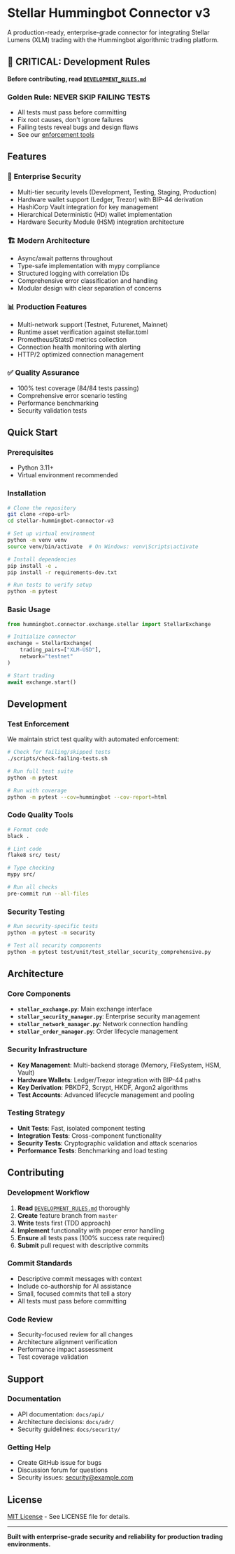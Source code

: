 # Stellar Hummingbot Connector v3

A production-ready, enterprise-grade connector for integrating Stellar Lumens (XLM) trading with the Hummingbot algorithmic trading platform.

## 🚨 **CRITICAL: Development Rules**

**Before contributing, read [`DEVELOPMENT_RULES.md`](./DEVELOPMENT_RULES.md)**

### **Golden Rule: NEVER SKIP FAILING TESTS**
- All tests must pass before committing
- Fix root causes, don't ignore failures  
- Failing tests reveal bugs and design flaws
- See our [enforcement tools](#test-enforcement)

## Features

### 🔐 **Enterprise Security**
- Multi-tier security levels (Development, Testing, Staging, Production)
- Hardware wallet support (Ledger, Trezor) with BIP-44 derivation
- HashiCorp Vault integration for key management
- Hierarchical Deterministic (HD) wallet implementation
- Hardware Security Module (HSM) integration architecture

### 🏗️ **Modern Architecture**  
- Async/await patterns throughout
- Type-safe implementation with mypy compliance
- Structured logging with correlation IDs
- Comprehensive error classification and handling
- Modular design with clear separation of concerns

### 📊 **Production Features**
- Multi-network support (Testnet, Futurenet, Mainnet)
- Runtime asset verification against stellar.toml
- Prometheus/StatsD metrics collection
- Connection health monitoring with alerting
- HTTP/2 optimized connection management

### ✅ **Quality Assurance**
- 100% test coverage (84/84 tests passing)
- Comprehensive error scenario testing
- Performance benchmarking
- Security validation tests

## Quick Start

### Prerequisites
- Python 3.11+
- Virtual environment recommended

### Installation

```bash
# Clone the repository
git clone <repo-url>
cd stellar-hummingbot-connector-v3

# Set up virtual environment
python -m venv venv
source venv/bin/activate  # On Windows: venv\Scripts\activate

# Install dependencies
pip install -e .
pip install -r requirements-dev.txt

# Run tests to verify setup
python -m pytest
```

### Basic Usage

```python
from hummingbot.connector.exchange.stellar import StellarExchange

# Initialize connector
exchange = StellarExchange(
    trading_pairs=["XLM-USD"],
    network="testnet"
)

# Start trading
await exchange.start()
```

## Development

### Test Enforcement

We maintain strict test quality with automated enforcement:

```bash
# Check for failing/skipped tests
./scripts/check-failing-tests.sh

# Run full test suite
python -m pytest

# Run with coverage
python -m pytest --cov=hummingbot --cov-report=html
```

### Code Quality Tools

```bash
# Format code
black .

# Lint code  
flake8 src/ test/

# Type checking
mypy src/

# Run all checks
pre-commit run --all-files
```

### Security Testing

```bash
# Run security-specific tests
python -m pytest -m security

# Test all security components
python -m pytest test/unit/test_stellar_security_comprehensive.py
```

## Architecture

### Core Components

- **`stellar_exchange.py`**: Main exchange interface
- **`stellar_security_manager.py`**: Enterprise security management  
- **`stellar_network_manager.py`**: Network connection handling
- **`stellar_order_manager.py`**: Order lifecycle management

### Security Infrastructure

- **Key Management**: Multi-backend storage (Memory, FileSystem, HSM, Vault)
- **Hardware Wallets**: Ledger/Trezor integration with BIP-44 paths
- **Key Derivation**: PBKDF2, Scrypt, HKDF, Argon2 algorithms
- **Test Accounts**: Advanced lifecycle management and pooling

### Testing Strategy

- **Unit Tests**: Fast, isolated component testing
- **Integration Tests**: Cross-component functionality
- **Security Tests**: Cryptographic validation and attack scenarios  
- **Performance Tests**: Benchmarking and load testing

## Contributing

### Development Workflow

1. **Read** [`DEVELOPMENT_RULES.md`](./DEVELOPMENT_RULES.md) thoroughly
2. **Create** feature branch from `master`
3. **Write** tests first (TDD approach)
4. **Implement** functionality with proper error handling
5. **Ensure** all tests pass (100% success rate required)
6. **Submit** pull request with descriptive commits

### Commit Standards

- Descriptive commit messages with context
- Include co-authorship for AI assistance  
- Small, focused commits that tell a story
- All tests must pass before committing

### Code Review

- Security-focused review for all changes
- Architecture alignment verification
- Performance impact assessment
- Test coverage validation

## Support

### Documentation
- API documentation: `docs/api/`  
- Architecture decisions: `docs/adr/`
- Security guidelines: `docs/security/`

### Getting Help
- Create GitHub issue for bugs
- Discussion forum for questions
- Security issues: security@example.com

## License

[MIT License](LICENSE) - See LICENSE file for details.

---

**Built with enterprise-grade security and reliability for production trading environments.**